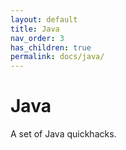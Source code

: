 ```yaml
---
layout: default
title: Java
nav_order: 3
has_children: true
permalink: docs/java/
---
```


# Java

A set of Java quickhacks.
